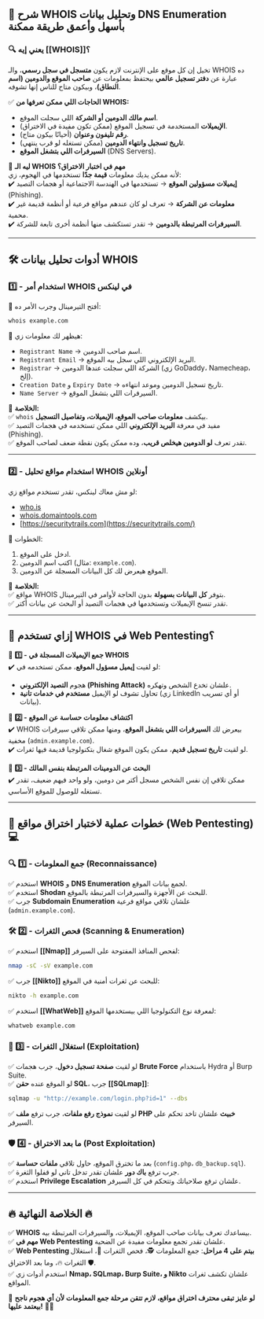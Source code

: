 ## **📌 شرح WHOIS وتحليل بيانات DNS Enumeration بأسهل وأعمق طريقة ممكنة**

### **🔍 يعني إيه [[WHOIS]]؟**

تخيل إن كل موقع على الإنترنت لازم يكون **متسجل في سجل رسمي**، والـ WHOIS ده عبارة عن **دفتر تسجيل عالمي** بيحتفظ بمعلومات عن **صاحب الموقع والدومين (اسم النطاق)**، وبيكون متاح للناس إنها تشوفه.

✅ **الحاجات اللي ممكن تعرفها من WHOIS:**

- **اسم مالك الدومين أو الشركة** اللي سجلت الموقع.
- **الإيميلات** المستخدمة في تسجيل الموقع (ممكن تكون مفيدة في الاختراق).
- **رقم تليفون وعنوان** (أحيانًا بيكون متاح).
- **تاريخ تسجيل وانتهاء الدومين** (ممكن تستغله لو قرب ينتهي).
- **السيرفرات اللي بتشغل الموقع** (DNS Servers).

📌 **ليه الـ WHOIS مهم في اختبار الاختراق؟**  
لأنه ممكن يديك معلومات **قيمة جدًا** تستخدمها في الهجوم، زي:  
✔️ **إيميلات مسؤولين الموقع** → تستخدمها في الهندسة الاجتماعية أو هجمات التصيد (Phishing).  
✔️ **معلومات عن الشركة** → تعرف لو كان عندهم مواقع فرعية أو أنظمة قديمة غير محمية.  
✔️ **السيرفرات المرتبطة بالدومين** → تقدر تستكشف منها أنظمة أخرى تابعة للشركة.

---

## **🛠️ أدوات تحليل بيانات WHOIS**

### **1️⃣ - استخدام أمر WHOIS في لينكس**

🔹 أفتح التيرمينال وجرب الأمر ده:

```bash
whois example.com
```

🔹 هيظهر لك معلومات زي:

- `Registrant Name` → اسم صاحب الدومين.
- `Registrant Email` → البريد الإلكتروني اللي سجل بيه الموقع.
- `Registrar` → الشركة اللي سجلت عندها الدومين (زي GoDaddy، Namecheap، إلخ).
- `Creation Date` و `Expiry Date` → تاريخ تسجيل الدومين وموعد انتهاءه.
- `Name Server` → السيرفرات اللي بتشغل الموقع.

🎯 **الخلاصة:**  
✅ `whois` بيكشف **معلومات صاحب الموقع، الإيميلات، وتفاصيل التسجيل**.  
✅ مفيد في معرفة **البريد الإلكتروني** اللي ممكن تستخدمه في هجمات التصيد (Phishing).  
✅ تقدر تعرف **لو الدومين هيخلص قريب**، وده ممكن يكون نقطة ضعف لصاحب الموقع.

---

### **2️⃣ - استخدام مواقع تحليل WHOIS أونلاين**

لو مش معاك لينكس، تقدر تستخدم مواقع زي:

- [who.is](https://who.is/)
- [whois.domaintools.com](https://whois.domaintools.com/)
- [https://securitytrails.com](https://securitytrails.com/)

🔹 الخطوات:

1. ادخل على الموقع.
2. اكتب اسم الدومين (مثال: `example.com`).
3. الموقع هيعرض لك كل البيانات المسجلة عن الدومين.

🎯 **الخلاصة:**  
✅ مواقع WHOIS بتوفر **كل البيانات بسهولة** بدون الحاجة لأوامر في التيرمينال.  
✅ تقدر تنسخ الإيميلات وتستخدمها في هجمات التصيد أو البحث عن بيانات أكتر.

---

## **🎯 إزاي تستخدم WHOIS في Web Pentesting؟**

📌 **1️⃣ - جمع الإيميلات المسجلة في WHOIS**  
✔️ لو لقيت **إيميل مسؤول الموقع**، ممكن تستخدمه في:

- هجوم **التصيد الإلكتروني (Phishing Attack)** علشان تخدع الشخص وتهكره.
- تحاول تشوف لو الإيميل **مستخدم في خدمات تانية** (زي LinkedIn أو أي تسريب بيانات).

📌 **2️⃣ - اكتشاف معلومات حساسة عن الموقع**  
✔️ WHOIS بيعرض لك **السيرفرات اللي بتشغل الموقع**، ومنها ممكن تلاقي سيرفرات مخفية (`admin.example.com`).  
✔️ لو لقيت **تاريخ تسجيل قديم**، ممكن يكون الموقع شغال بتكنولوجيا قديمة فيها ثغرات.

📌 **3️⃣ - البحث عن الدومينات المرتبطة بنفس المالك**  
✔️ ممكن تلاقي إن نفس الشخص مسجل أكتر من دومين، ولو واحد فيهم ضعيف، تقدر تستغله للوصول للموقع الأساسي.

---

## **🚀 خطوات عملية لاختبار اختراق مواقع (Web Pentesting) 💻**

### **🔍 1️⃣ - جمع المعلومات (Reconnaissance)**

✅ استخدم **WHOIS** و **DNS Enumeration** لجمع بيانات الموقع.  
✅ استخدم **Shodan** للبحث عن الأجهزة والسيرفرات المرتبطة بالموقع.  
✅ جرب **Subdomain Enumeration** علشان تلاقي مواقع فرعية (`admin.example.com`).

### **🛠 2️⃣ - فحص الثغرات (Scanning & Enumeration)**

✅ استخدم **[[Nmap]]** لفحص المنافذ المفتوحة على السيرفر:

```bash
nmap -sC -sV example.com
```

✅ جرب **[[Nikto]]** للبحث عن ثغرات أمنية في الموقع:

```bash
nikto -h example.com
```

✅ استخدم **[[WhatWeb]]** لمعرفة نوع التكنولوجيا اللي بيستخدمها الموقع:

```bash
whatweb example.com
```

### **🎯 3️⃣ - استغلال الثغرات (Exploitation)**

✅ لو لقيت **صفحة تسجيل دخول**، جرب هجمات **Brute Force** باستخدام Hydra أو Burp Suite.  
✅ لو الموقع عنده **حقن SQL**، جرب **[[SQLmap]]**:

```bash
sqlmap -u "http://example.com/login.php?id=1" --dbs
```

✅ لو لقيت **نموذج رفع ملفات**، جرب ترفع **ملف PHP خبيث** علشان تاخد تحكم على السيرفر.

### **🛡️ 4️⃣ - ما بعد الاختراق (Post Exploitation)**

✅ بعد ما تخترق الموقع، حاول تلاقي **ملفات حساسة** (`config.php`، `db_backup.sql`).  
✅ جرب ترفع **باك دور** علشان تقدر تدخل تاني لو قفلوا الثغرة.  
✅ استخدم **Privilege Escalation** علشان ترفع صلاحياتك وتتحكم في كل السيرفر.

---

## **🔥 الخلاصة النهائية 🔥**

✅ **WHOIS** بيساعدك تعرف بيانات صاحب الموقع، الإيميلات، والسيرفرات المرتبطة بيه.  
✅ **مهم في Web Pentesting** علشان تقدر تجمع معلومات مفيدة عن الضحية.  
✅ **Web Pentesting بيتم على 4 مراحل**: جمع المعلومات 🕵️، فحص الثغرات 🔎، استغلال الثغرات 🔥، وما بعد الاختراق 🛡️.  
✅ استخدم أدوات زي **Nmap، SQLmap، Burp Suite، و Nikto** علشان تكشف ثغرات المواقع.

🚀 **لو عايز تبقى محترف اختراق مواقع، لازم تتقن مرحلة جمع المعلومات لأن أي هجوم ناجح بيعتمد عليها!** 💪😎